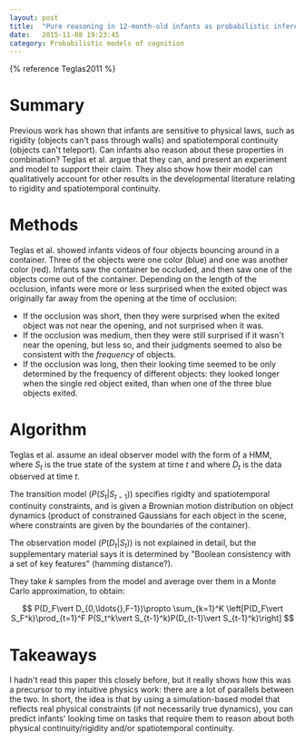 ```yaml
---
layout: post
title:  "Pure reasoning in 12-month-old infants as probabilistic inference"
date:   2015-11-08 19:23:45
category: Probabilistic models of cognition
---
```



{% reference Teglas2011 %}

# Summary

Previous work has shown that infants are sensitive to physical laws, such as rigidity (objects can't pass through walls) and spatiotemporal continuity (objects can't teleport). Can infants also reason about these properties in combination? Teglas et al. argue that they can, and present an experiment and model to support their claim. They also show how their model can qualitatively account for other results in the developmental literature relating to rigidity and spatiotemporal continuity.

# Methods

Teglas et al. showed infants videos of four objects bouncing around in a container. Three of the objects were one color (blue) and one was another color (red). Infants saw the container be occluded, and then saw one of the objects come out of the container. Depending on the length of the occlusion, infants were more or less surprised when the exited object was originally far away from the opening at the time of occlusion:

* If the occlusion was short, then they were surprised when the exited object was not near the opening, and not surprised when it was.
* If the occlusion was medium, then they were still surprised if it wasn't near the opening, but less so, and their judgments seemed to also be consistent with the *frequency* of objects.
* If the occlusion was long, then their looking time seemed to be only determined by the frequency of different objects: they looked longer when the single red object exited, than when one of the three blue objects exited.

# Algorithm

Teglas et al. assume an ideal observer model with the form of a HMM, where $S_t$ is the true state of the system at time $t$ and where $D_t$ is the data observed at time $t$.

The transition model ($P(S_t\vert S_{t-1})$) specifies rigidty and spatiotemporal continuity constraints, and is given a Brownian motion distribution on object dynamics (product of constrained Gaussians for each object in the scene, where constraints are given by the boundaries of the container).

The observation model ($P(D_t\vert S_t)$) is not explained in detail, but the supplementary material says it is determined by "Boolean consistency with a set of key features" (hamming distance?).

They take $k$ samples from the model and average over them in a Monte Carlo approximation, to obtain:

$$
P(D_F\vert D_{0,\ldots{},F-1})\propto \sum_{k=1}^K \left[P(D_F\vert S_F^k)\prod_{t=1}^F P(S_t^k\vert S_{t-1}^k)P(D_{t-1}\vert S_{t-1}^k)\right]
$$

# Takeaways

I hadn't read this paper this closely before, but it really shows how this was a precursor to my intuitive physics work: there are a lot of parallels between the two. In short, the idea is that by using a simulation-based model that reflects real physical constraints (if not necessarily true dynamics), you can predict infants' looking time on tasks that require them to reason about both physical continuity/rigidity and/or spatiotemporal continuity.
